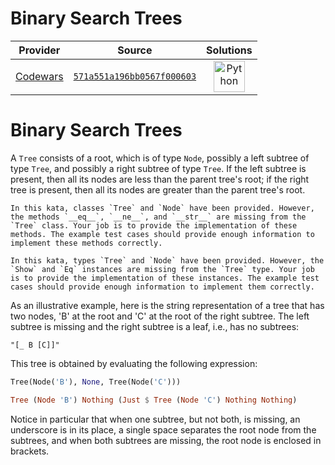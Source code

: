 [_metadata_:generated]: - "true"

# Binary Search Trees

<!-- INFO TABLE BEGIN -->

| Provider                                        | Source                                                                               | Solutions                                                                                                                                        |
| :---------------------------------------------: | :----------------------------------------------------------------------------------: | :----------------------------------------------------------------------------------------------------------------------------------------------: |
| [Codewars](../../../docs/providers/Codewars.md) | [`571a551a196bb0567f000603`](https://www.codewars.com/kata/571a551a196bb0567f000603) | [<img src="https://res.cloudinary.com/rascaltwo/image/upload/v1631924087/python_xzdlti.svg" alt="Python" title="Python" width="50" />](solve.py) |

<!-- INFO TABLE END -->

# Binary Search Trees

A `Tree` consists of a root, which is of type `Node`, possibly a left subtree of type `Tree`, and possibly a right subtree of type `Tree`. If the left subtree is present, then all its nodes are less than the parent tree's root; if the right tree is present, then all its nodes are greater than the parent tree's root.

~~~if:python,
In this kata, classes `Tree` and `Node` have been provided. However, the methods `__eq__`, `__ne__`, and `__str__` are missing from the `Tree` class. Your job is to provide the implementation of these methods. The example test cases should provide enough information to implement these methods correctly.
~~~
~~~if:haskell,
In this kata, types `Tree` and `Node` have been provided. However, the `Show` and `Eq` instances are missing from the `Tree` type. Your job is to provide the implementation of these instances. The example test cases should provide enough information to implement them correctly.
~~~

As an illustrative example, here is the string representation of a tree that has two nodes, 'B' at the root and 'C' at the root of the right subtree. The left subtree is missing and the right subtree is a leaf, i.e., has no subtrees: 

```
"[_ B [C]]"
```

This tree is obtained by evaluating the following expression:

```python
Tree(Node('B'), None, Tree(Node('C')))
```
```haskell
Tree (Node 'B') Nothing (Just $ Tree (Node 'C') Nothing Nothing)
```

Notice in particular that when one subtree, but not both, is missing, an underscore is in its place, a single space separates the root node from the subtrees, and when both subtrees are missing, the root node is enclosed in brackets. 
